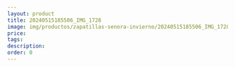 ```yaml
---
layout: product
title: 20240515185506_IMG_1728
image: img/productos/zapatillas-senora-invierno/20240515185506_IMG_1728.webp
price: 
tags: 
description: 
order: 0
---
```

